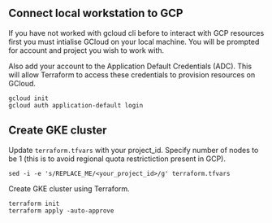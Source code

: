 ## Connect local workstation to GCP 

If you have not worked with gcloud cli before to interact with GCP resources first you must intialise GCloud on your local machine. You will be prompted for account and project you wish to work with. 

Also add your account to the Application Default Credentials (ADC). This will allow Terraform to access these credentials to provision resources on GCloud.

    gcloud init
    gcloud auth application-default login

## Create GKE cluster

Update `terraform.tfvars` with your project_id. Specify number of nodes to be 1 (this is to avoid regional quota restrictiction present in GCP).

    sed -i -e 's/REPLACE_ME/<your_project_id>/g' terraform.tfvars

Create GKE cluster using Terraform.

    terraform init
    terraform apply -auto-approve